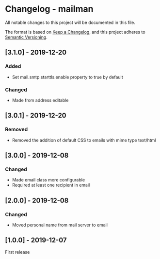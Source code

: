 # Changelog - mailman
All notable changes to this project will be documented in this file.

The format is based on [Keep a Changelog](https://keepachangelog.com/en/1.0.0/),
and this project adheres to [Semantic Versioning](https://semver.org/spec/v2.0.0.html).

## [3.1.0] - 2019-12-20
### Added
- Set mail.smtp.starttls.enable property to true by default
### Changed
- Made from address editable

## [3.0.1] - 2019-12-20
### Removed
- Removed the addition of default CSS to emails with mime type text/html

## [3.0.0] - 2019-12-08
### Changed
- Made email class more configurable
- Required at least one recipient in email

## [2.0.0] - 2019-12-08
### Changed
- Moved personal name from mail server to email

## [1.0.0] - 2019-12-07
First release
